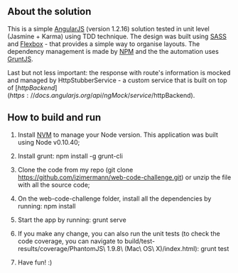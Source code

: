 ## About the solution
This is a simple [AngularJS](https://angularjs.org/) (version 1.2.16) solution tested in unit level (Jasmine + Karma) using TDD technique. The design was built using [SASS](http://sass-lang.com/) and [Flexbox](http://flexboxgrid.com/) - that provides a simple way to organise layouts. The dependency management is made by [NPM](https://www.npmjs.com/) and the the automation uses [GruntJS](http://gruntjs.com/).

Last but not less important: the response with route's information is mocked and managed by HttpStubberService - a custom service that is built on top of [$httpBackend](https://docs.angularjs.org/api/ngMock/service/$httpBackend).

## How to build and run

1. Install [NVM](https://github.com/creationix/nvm) to manage your Node version. This application was built using Node v0.10.40;

2. Install grunt: 
    npm install -g grunt-cli

3. Clone the code from my repo (git clone https://github.com/jzimermann/web-code-challenge.git) or unzip the file with all the source code;

4. On the web-code-challenge folder, install all the dependencies by running:
    npm install
    
5. Start the app by running:
    grunt serve
    
6. If you make any change, you can also run the unit tests (to check the code coverage, you can navigate to build/test-results/coverage/PhantomJS\ 1.9.8\ \(Mac\ OS\ X\)/index.html):
    grunt test 
    
7. Have fun! :)